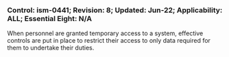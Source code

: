 ### Control: ism-0441; Revision: 8; Updated: Jun-22; Applicability: ALL; Essential Eight: N/A
<p>When personnel are granted temporary access to a system, effective controls are put in place to restrict their access to only data required for them to undertake their duties.</p>